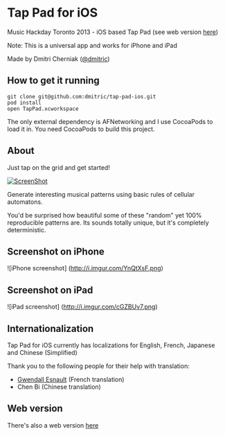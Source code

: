 Tap Pad for iOS
==================

Music Hackday Toronto 2013 - iOS based Tap Pad (see web version [here](http://github.com/dmitric/tap-pad-web))

Note: This is a universal app and works for iPhone and iPad

Made by Dmitri Cherniak ([@dmitric](http://twitter.com/dmitric))

How to get it running
------------------------

```
git clone git@github.com:dmitric/tap-pad-ios.git
pod install
open TapPad.xcworkspace
```

The only external dependency is AFNetworking and I use CocoaPods to load it in. You need CocoaPods to build this project.

About
-----------

Just tap on the grid and get started!

[![ScreenShot](http://i.imgur.com/BGEpjaI.png)](http://www.youtube.com/watch?v=HV8-YnsX5Ao)

Generate interesting musical patterns using basic rules of cellular automatons.

You'd be surprised how beautiful some of these "random" yet 100% reproducible patterns are. Its sounds totally unique, but it's completely deterministic.

Screenshot on iPhone
----------------------
![iPhone screenshot] (http://i.imgur.com/YnQtXsF.png)

Screenshot on iPad
-------------------
![iPad screenshot] (http://i.imgur.com/cGZBUv7.png)

Internationalization
----------------------

Tap Pad for iOS currently has localizations for English, French, Japanese and Chinese (Simplified)

Thank you to the following people for their help with translation:
* [Gwendall Esnault](https://twitter.com/gwendall) (French translation)
* Chen Bi (Chinese translation)

Web version
--------------

There's also a web version [here](http://github.com/dmitric/tap-pad-web)
